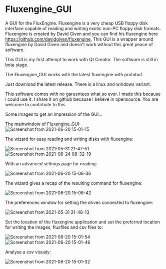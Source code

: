 # Fluxengine_GUI
A GUI for the FluxEngine. Fluxengine is a very cheap USB floppy disk interface capable of reading and writing exotic non-PC floppy disk formats.
Fluxengine is created by David Given and you can find his fluxengine here https://github.com/davidgiven/fluxengine.
This GUI is a wrapper around fluxengine by David Given and doesn't work without this great peace of software.

This GUI is my first attempt to work with Qt Creator. The software is still in beta stage.

The Fluxengine_GUI works with the latest fluxengine with protobuf.

Just download the latest release. There is a linux and windows variant.

This software comes with no garuentees what so ever. I made this because i could use it.
I share it on github because i believe in opensource. You are welcome to contribute to this.

Some images to get an impression of the GUI...

The mainwindow of Fluxengine_GUI:
![Screenshot from 2021-06-20 15-01-15](https://user-images.githubusercontent.com/14984509/122675201-a36e7b80-d1d8-11eb-8499-137895b64cda.png)

The wizard for easy reading and writing disks with fluxengine:

![Screenshot from 2021-05-31 21-47-51](https://user-images.githubusercontent.com/14984509/120235278-f8624600-c259-11eb-8a21-fd52ad9493f8.png)
![Screenshot from 2021-06-24 08-32-19](https://user-images.githubusercontent.com/14984509/123220110-ea58bb80-d4cd-11eb-888d-00556fb47ff0.png)

With an advanced settings page for reading:

![Screenshot from 2021-06-20 15-06-36](https://user-images.githubusercontent.com/14984509/122675334-360f1a80-d1d9-11eb-82d9-85f4d94ee4b7.png)

The wizard gives a recap of the resulting command for fluxengine:

![Screenshot from 2021-06-20 15-06-42](https://user-images.githubusercontent.com/14984509/122675338-38717480-d1d9-11eb-8906-b6f5504a2cd0.png)

The preferences window for setting the drives connected to fluxengine:

![Screenshot from 2021-05-31 21-48-13](https://user-images.githubusercontent.com/14984509/122675269-efb9bb80-d1d8-11eb-9c63-c7f39f58cf3e.png)

Set the location of the fluxengine application and set the preferred location for writing the images, fluxfiles  and csv files to:

![Screenshot from 2021-06-20 15-01-54](https://user-images.githubusercontent.com/14984509/122675216-b2edc480-d1d8-11eb-9cd6-2ba146942224.png)
![Screenshot from 2021-06-20 15-01-46](https://user-images.githubusercontent.com/14984509/122675220-b719e200-d1d8-11eb-8752-d2894573f197.png)

Analyse a csv visualy:

![Screenshot from 2021-06-20 15-01-32](https://user-images.githubusercontent.com/14984509/122675235-d3b61a00-d1d8-11eb-9b5c-0890679d6926.png)





